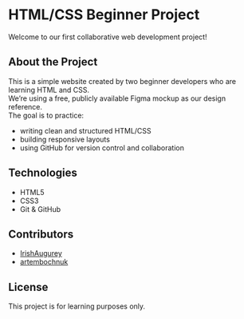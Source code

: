 # HTML/CSS Beginner Project

Welcome to our first collaborative web development project!

## About the Project
This is a simple website created by two beginner developers who are learning HTML and CSS.  
We’re using a free, publicly available Figma mockup as our design reference.  
The goal is to practice:
- writing clean and structured HTML/CSS
- building responsive layouts
- using GitHub for version control and collaboration

## Technologies
- HTML5  
- CSS3
- Git & GitHub

## Contributors
- [IrishAugurey](https://github.com/IrishAugurey)
- [artembochnuk](https://github.com/artembochnuk)


## License
This project is for learning purposes only.
